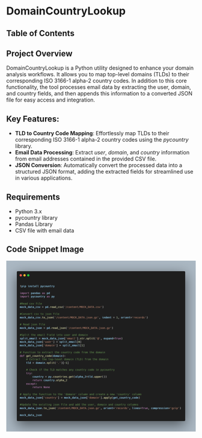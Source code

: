 # DomainCountryLookup
## Table of Contents 


## Project Overview
DomainCountryLookup is a Python utility designed to enhance your domain analysis workflows. It allows you to map top-level domains (TLDs) to their corresponding ISO 3166-1 alpha-2 country codes. In addition to this core functionality, the tool processes email data by extracting the user, domain, and country fields, and then appends this information to a converted JSON file for easy access and integration.

## Key Features:
- __TLD to Country Code Mapping__: Effortlessly map TLDs to their corresponding ISO 3166-1 alpha-2 country codes using the *pycountry* library.
- __Email Data Processing__: Extract *user*, *domain*, and *country* information from email addresses contained in the provided CSV file.
- __JSON Conversion__: Automatically convert the processed data into a structured JSON format, adding the extracted fields for streamlined use in various applications.

## Requirements 
- Python 3.x
- pycountry library
- Pandas Library
- CSV file with email data

## Code Snippet Image
<img src="https://github.com/kariniskandarani/DomainCountryLookup/blob/main/carbon.png" alt="Project Logo" width="700"/>

